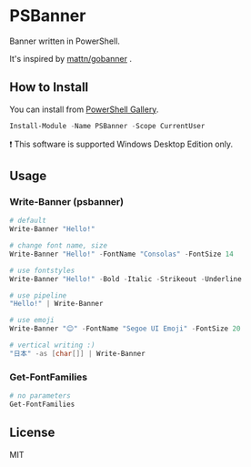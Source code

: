 # PSBanner

Banner written in PowerShell.

It's inspired by [mattn/gobanner](https://github.com/mattn/gobanner) .

## How to Install

You can install from [PowerShell Gallery](https://www.powershellgallery.com/packages/PSBanner/).

```ps1
Install-Module -Name PSBanner -Scope CurrentUser
```

:exclamation: This software is supported Windows Desktop Edition only.

## Usage

### Write-Banner (psbanner)

```ps1
# default
Write-Banner "Hello!"

# change font name, size
Write-Banner "Hello!" -FontName "Consolas" -FontSize 14

# use fontstyles
Write-Banner "Hello!" -Bold -Italic -Strikeout -Underline

# use pipeline
"Hello!" | Write-Banner

# use emoji
Write-Banner "😊" -FontName "Segoe UI Emoji" -FontSize 20

# vertical writing :)
"日本" -as [char[]] | Write-Banner
```

### Get-FontFamilies

```ps1
# no parameters
Get-FontFamilies
```

## License

MIT
